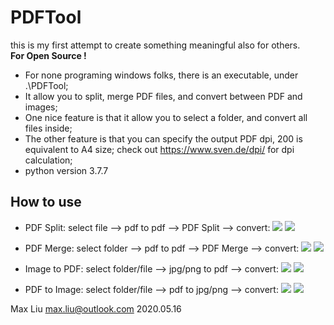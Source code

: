 # PDFTool

this is my first attempt to create something meaningful also for others.  
**For Open Source !**  
* For none programing windows folks, there is an executable, under .\PDFTool;
* It allow you to split, merge PDF files, and convert between PDF and images;
* One nice feature is that it allow you to select a folder, and convert all files inside;
* The other feature is that you can specify the output PDF dpi, 200 is equivalent to A4 size; check out <https://www.sven.de/dpi/> for dpi calculation;
* python version 3.7.7


## How to use
* PDF Split: select file --> pdf to pdf --> PDF Split --> convert:
  ![](./ScreenShots/PDFSplit.png)
  ![](./ScreenShots/PDFSplited.png)

* PDF Merge: select folder --> pdf to pdf --> PDF Merge --> convert:
  ![](./ScreenShots/PDFMerge.png)
  ![](./ScreenShots/PDFMerged.png)

* Image to PDF: select folder/file --> jpg/png to pdf --> convert:
  ![](./ScreenShots/JpgToPDF.png)
  ![](./ScreenShots/JpgToPDFFinished.png)

* PDF to Image: select folder/file --> pdf to jpg/png --> convert:
  ![](./ScreenShots/PDFToJpg.png)
  ![](./ScreenShots/PDFToJpgFinished.png)

Max Liu <max.liu@outlook.com>
2020.05.16
